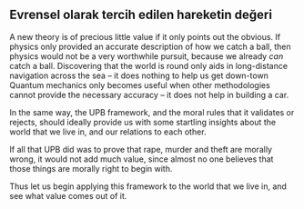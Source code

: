## Evrensel olarak tercih edilen hareketin değeri

A new theory is of precious little value if it only points out the obvious. If physics only provided an accurate description of how we catch a ball, then physics would not be a very worthwhile pursuit, because we already *can* catch a ball. Discovering that the world is round only aids in long-distance navigation across the sea – it does nothing to help us get down-town Quantum mechanics only becomes useful when other methodologies cannot provide the necessary accuracy – it does not help in building a car.

In the same way, the UPB framework, and the moral rules that it validates or rejects, should ideally provide us with some startling insights about the world that we live in, and our relations to each other.

If all that UPB did was to prove that rape, murder and theft are morally wrong, it would not add much value, since almost no one believes that those things are morally right to begin with.

Thus let us begin applying this framework to the world that we live in, and see what value comes out of it.
